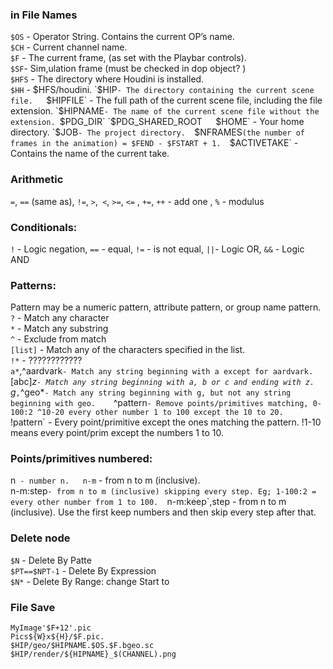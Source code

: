 
### in File Names
`$OS` - Operator String. Contains the current OP’s name.   
`$CH` - Current channel name.   
`$F` - The current frame, (as set with the Playbar controls).  
`$SF`- Sim,ulation frame (must be checked in dop object? )   
`$HFS` - The directory where Houdini is installed.    
`$HH` - $HFS/houdini.   
`$HIP` - The directory containing the current scene file.   
`$HIPFILE` - The full path of the current scene file, including the file extension.   
`$HIPNAME` - The name of the current scene file without the extension. 
`$PDG_DIR`   
`$PDG_SHARED_ROOT`  
`$HOME` - Your home directory.  
`$JOB` - The project directory.  
`$NFRAMES` (the number of frames in the animation) = $FEND - $FSTART + 1.  
`$ACTIVETAKE` - Contains the name of the current take.   

### Arithmetic 
`=`, `==` (same as), `!=`, `>`,` <`, `>=`, `<=` , `+=`, `++` - add one , `%` - modulus  

### Conditionals:
`!` - Logic negation,
`==` - equal,
`!=` - is not equal,
`||`- Logic OR,
`&&` - Logic AND
### Patterns:
Pattern may be a numeric pattern, attribute pattern, or group name pattern.
`?` -  Match any character  
`*` - Match any substring  
`^` - Exclude from match  
`[list]` - Match any of the characters specified in the list.  
`!*` - ????????????  
`a*`,^aardvark` - Match any string beginning with a except for aardvark.    
`[abc]*z` - Match any string beginning with a, b or c and ending with z.    
`g*`,`^geo*` - Match any string beginning with g, but not any string beginning with geo.    
`^pattern` - Remove points/primitives matching, 0-100:2 ^10-20 every other number 1 to 100 except the 10 to 20.  
`!pattern` - Every point/primitive except the ones matching the pattern. !1-10 means every point/prim except the numbers 1 to 10.   

### Points/primitives numbered:
n` - number n.  
n-m` - from n to m (inclusive).  
n-m:step` - from n to m (inclusive) skipping every step. Eg; 1-100:2 = every other number from 1 to 100.  
`n-m:keep`,step - from n to m (inclusive). Use the first keep numbers and then skip every step after that.  

### Delete node
`$N` - Delete By Patte  
`$PT==$NPT-1` - Delete By Expression    
`$N*` - Delete By Range: change Start to  

### File Save  
```MyImage'$F+12'.pic```   
```Pics${W}x${H}/$F.pic.  ```   
```$HIP/geo/$HIPNAME.$OS.$F.bgeo.sc```   
```$HIP/render/${HIPNAME}_$(CHANNEL).png```  

